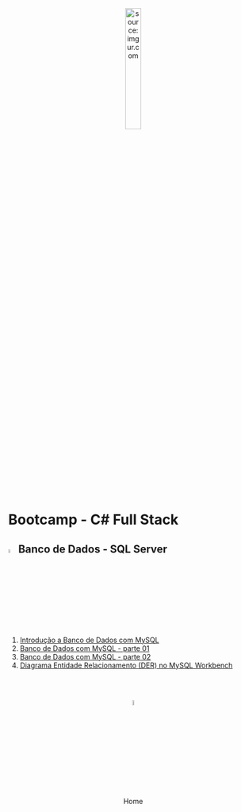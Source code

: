 <div align="center">
    <img src="https://i.imgur.com/DNV9Rxu.png" title="source: imgur.com" width="25%"/>
</div>
<h1>Bootcamp - C# Full Stack </h1>

<h2><img src="https://i.imgur.com/38hZn7Z.png" title="source: imgur.com" width="4%"/>Banco de Dados - SQL Server</h2>

1. <a href="01.md" >Introdução a Banco de Dados com MySQL</a>
2. <a href="02.md" >Banco de Dados com MySQL - parte 01</a>
3. <a href="03.md" >Banco de Dados com MySQL - parte 02</a>
4. <a href="04.md" >Diagrama Entidade Relacionamento (DER) no MySQL Workbench</a>

<br /><br />
	

<div align="center"><a href="../README.md"><img src="https://i.imgur.com/kfHCxif.png" title="source: imgur.com" width="5%"/></a></div>
<div align="center">Home</div>
